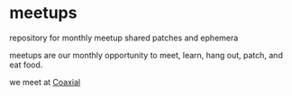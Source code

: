 # meetups
repository for monthly meetup shared patches and ephemera

meetups are our monthly opportunity to meet, learn, hang out, patch, and eat food. 

we meet at [Coaxial](https://coaxialarts.org/)

